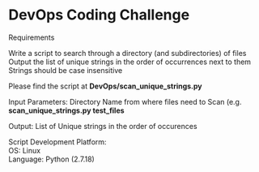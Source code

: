 # DevOps Coding Challenge 

Requirements</br>

Write a script to search through a directory (and subdirectories) of files</br>
Output the list of unique strings in the order of occurrences next to them</br>
Strings should be case insensitive</br>


Please find the script at **DevOps/scan_unique_strings.py**</br>

Input Parameters: Directory Name from where files need to Scan (e.g. **scan_unique_strings.py test_files**</br>

Output: List of Unique strings in the order of occurences</br> 


Script Development Platform:</br>
OS: Linux</br>
Language: Python (2.7.18)</br>
